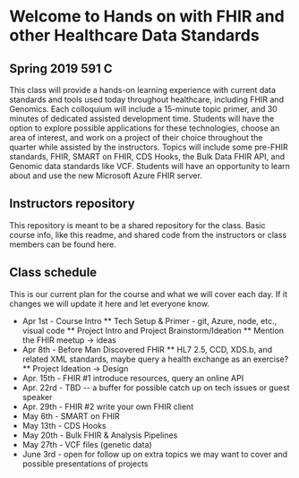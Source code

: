 # Welcome to Hands on with FHIR and other Healthcare Data Standards
## Spring 2019 591 C
This class will provide a hands-on learning experience with current data standards and tools used today throughout healthcare, including FHIR and Genomics. Each colloquium will include a 15-minute topic primer, and 30 minutes of dedicated assisted development time. Students will have the option to explore possible applications for these technologies, choose an area of interest, and work on a project of their choice throughout the quarter while assisted by the instructors. Topics will include some pre-FHIR standards, FHIR, SMART on FHIR, CDS Hooks, the Bulk Data FHIR API, and Genomic data standards like VCF. Students will have an opportunity to learn about and use the new Microsoft Azure FHIR server.

## Instructors repository
This repository is meant to be a shared repository for the class.  Basic course info, like this readme, and shared code from the instructors or class members can be found here.

## Class schedule
This is our current plan for the course and what we will cover each day.  If it changes we will update it here and let everyone know.

* Apr 1st - Course Intro
** Tech Setup & Primer - git, Azure, node, etc., visual code
** Project Intro and Project Brainstorm/Ideation
** Mention the FHIR meetup → ideas
* Apr 8th - Before Man Discovered FHIR
** HL7 2.5,  CCD, XDS.b, and related XML standards, maybe query a health exchange as an exercise?
** Project Ideation → Design
* Apr. 15th - FHIR #1 introduce resources, query an online API
* Apr. 22rd - TBD -- a buffer for possible catch up on tech issues or guest speaker
* Apr. 29th - FHIR #2 write your own FHIR client
* May 6th -  SMART on FHIR
* May 13th - CDS Hooks
* May 20th - Bulk FHIR & Analysis Pipelines
* May 27th - VCF files (genetic data)
* June 3rd - open for follow up on extra topics we may want to cover and possible presentations of projects
